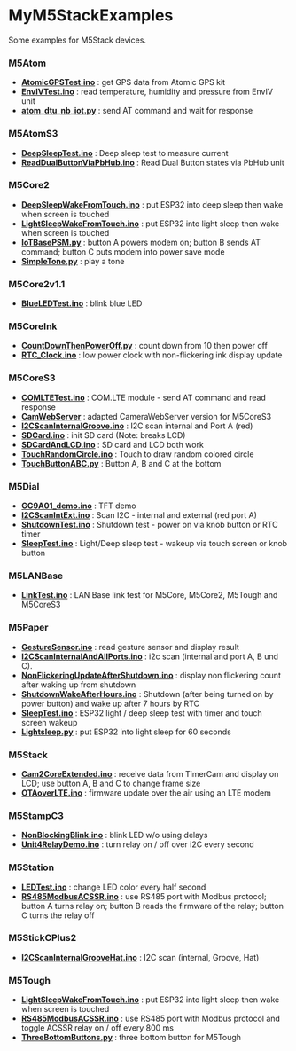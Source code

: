 # MyM5StackExamples
Some examples for M5Stack devices.

### M5Atom
- **[AtomicGPSTest.ino](./M5Atom/AtomicGPSTest/AtomicGPSTest.ino)** : get GPS data from Atomic GPS kit
- **[EnvIVTest.ino](./M5Atom/EnvIVTest/EnvIVTest.ino)** : read temperature, humidity and pressure from EnvIV unit
- **[atom_dtu_nb_iot.py](./M5Atom/atom_dtu_nb_iot.py)** : send AT command and wait for response

### M5AtomS3
- **[DeepSleepTest.ino](./M5AtomS3/DeepSleepTest/DeepSleepTest.ino)** : Deep sleep test to measure current
- **[ReadDualButtonViaPbHub.ino](./M5AtomS3/ReadDualButtonViaPbHub/ReadDualButtonViaPbHub.ino)** : Read Dual Button states via PbHub unit

### M5Core2
- **[DeepSleepWakeFromTouch.ino](./M5Core2/DeepSleepWakeFromTouch/DeepSleepWakeFromTouch.ino)** : put ESP32 into deep sleep then wake when screen is touched
- **[LightSleepWakeFromTouch.ino](./M5Core2/LightSleepWakeFromTouch/LightSleepWakeFromTouch.ino)** : put ESP32 into light sleep then wake when screen is touched
- **[IoTBasePSM.py](./M5Core2/IoTBasePSM.py)** : button A powers modem on; button B sends AT command; button C puts modem into power save mode
- **[SimpleTone.py](./M5Core2/SimpleTone.py)** : play a tone

### M5Core2v1.1
- **[BlueLEDTest.ino](./M5Core2v1.1/BlueLEDTest/BlueLEDTest.ino)** : blink blue LED

### M5CoreInk
- **[CountDownThenPowerOff.py](./M5CoreInk/CountDownThenPowerOff.py)** : count down from 10 then power off
- **[RTC_Clock.ino](./M5CoreInk/RTC_Clock/RTC_Clock.ino)** : low power clock with non-flickering ink display update

### M5CoreS3
- **[COMLTETest.ino](./M5CoreS3/COMLTETest/COMLTETest.ino)** : COM.LTE module - send AT command and read response
- **[CamWebServer](./M5CoreS3/CamWebServer)** : adapted CameraWebServer version for M5CoreS3
- **[I2CScanInternalGroove.ino](./M5CoreS3/I2CScanInternalGroove/I2CScanInternalGroove.ino)** : I2C scan internal and Port A (red)
- **[SDCard.ino](./M5CoreS3/SDCard/SDCard.ino)** : init SD card (Note: breaks LCD)
- **[SDCardAndLCD.ino](./M5CoreS3/SDCardAndLCD/SDCardAndLCD.ino)** : SD card and LCD both work
- **[TouchRandomCircle.ino](./M5CoreS3/TouchRandomCircle/TouchRandomCircle.ino)** : Touch to draw random colored circle
- **[TouchButtonABC.py](./M5CoreS3/TouchButtonABC.py)** : Button A, B and C at the bottom

### M5Dial
- **[GC9A01_demo.ino](./M5Dial/GC9A01_demo/GC9A01_demo.ino)** : TFT demo
- **[I2CScanIntExt.ino](./M5Dial/I2CScanIntExt/I2CScanIntExt.ino)** : Scan I2C - internal and external (red port A)
- **[ShutdownTest.ino](./M5Dial/ShutdownTest/ShutdownTest.ino)** : Shutdown test - power on via knob button or RTC timer
- **[SleepTest.ino](./M5Dial/SleepTest/SleepTest.ino)** : Light/Deep sleep test - wakeup via touch screen or knob button

### M5LANBase
- **[LinkTest.ino](./M5LANBase/LinkTest/LinkTest.ino)** : LAN Base link test for M5Core, M5Core2, M5Tough and M5CoreS3

### M5Paper
- **[GestureSensor.ino](./M5Paper/GestureSensor/GestureSensor.ino)** : read gesture sensor and display result
- **[I2CScanInternalAndAllPorts.ino](./M5Paper/I2CScanInternalAndAllPorts/I2CScanInternalAndAllPorts.ino)** : i2c scan (internal and port A, B und C).
- **[NonFlickeringUpdateAfterShutdown.ino](./M5Paper/NonFlickeringUpdateAfterShutdown/NonFlickeringUpdateAfterShutdown.ino)** : display non flickering count after waking up from shutdown
- **[ShutdownWakeAfterHours.ino](./M5Paper/ShutdownWakeAfterHours/ShutdownWakeAfterHours.ino)** : Shutdown (after being turned on by power button) and wake up after 7 hours by RTC
- **[SleepTest.ino](./M5Paper/SleepTest/SleepTest.ino)** : ESP32 light / deep sleep test with timer and touch screen wakeup
- **[Lightsleep.py](./M5Paper/Lightsleep.py)** : put ESP32 into light sleep for 60 seconds

### M5Stack
- **[Cam2CoreExtended.ino](./M5Stack/Cam2CoreExtended/Cam2CoreExtended.ino)** : receive data from TimerCam and display on LCD; use button A, B and C to change frame size
- **[OTAoverLTE.ino](./M5Stack/OTAoverLTE/OTAoverLTE.ino)** : firmware update over the air using an LTE modem

### M5StampC3
- **[NonBlockingBlink.ino](./M5StampC3/NonBlockingBlink/NonBlockingBlink.ino)** : blink LED w/o using delays
- **[Unit4RelayDemo.ino](./M5StampC3/Unit4RelayDemo/Unit4RelayDemo.ino)** : turn relay on / off over i2C every second

### M5Station
- **[LEDTest.ino](./M5Station/LEDTest/LEDTest.ino)** : change LED color every half second
- **[RS485ModbusACSSR.ino](./M5Station/RS485ModbusACSSR/RS485ModbusACSSR.ino)** : use RS485 port with Modbus protocol; button A turns relay on; button B reads the firmware of the relay; button C turns the relay off

### M5StickCPlus2
- **[I2CScanInternalGrooveHat.ino](./M5StickCPlus2/I2CScanInternalGrooveHat/I2CScanInternalGrooveHat.ino)** : I2C scan (internal, Groove, Hat)

### M5Tough
- **[LightSleepWakeFromTouch.ino](./M5Tough/LightSleepWakeFromTouch/LightSleepWakeFromTouch.ino)** : put ESP32 into light sleep then wake when screen is touched
- **[RS485ModbusACSSR.ino](./M5Tough/RS485ModbusACSSR/RS485ModbusACSSR.ino)** : use RS485 port with Modbus protocol and toggle ACSSR relay on / off every 800 ms
- **[ThreeBottomButtons.py](./M5Tough/ThreeBottomButtons.py)** : three bottom button for M5Tough
